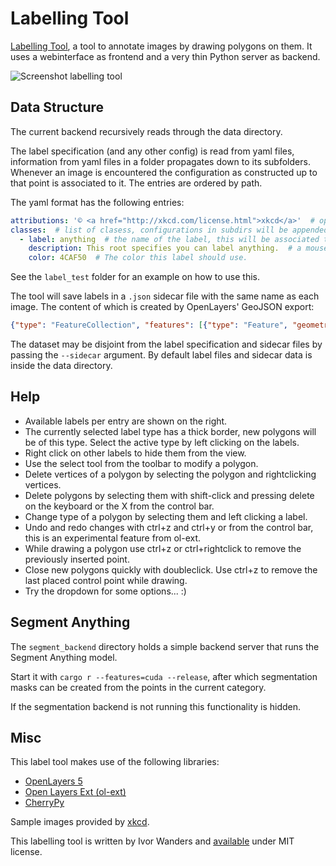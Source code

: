 Labelling Tool
==============

[Labelling Tool](https://github.com/iwanders/labelling_tool), a tool to annotate images by drawing polygons on them. It uses a webinterface as frontend and a very thin Python server as backend.

![Screenshot labelling tool](/../master/screenshot.png "A screenshot of the webinterface.")

Data Structure
--------------
The current backend recursively reads through the data directory.

The label specification (and any other config) is read from yaml files, information from yaml files in a folder propagates down to its subfolders. Whenever an image is encountered the configuration as constructed up to that point is associated to it. The entries are ordered by path.

The yaml format has the following entries:
```yaml
attributions: '© <a href="http://xkcd.com/license.html">xkcd</a>'  # optional entry, sets the attribution field for the map.
classes:  # list of clasess, configurations in subdirs will be appended.
  - label: anything  # the name of the label, this will be associated to the features.
    description: This root specifies you can label anything.  # a mouseover description of the label.
    color: 4CAF50  # The color this label should use.
```
See the `label_test` folder for an example on how to use this.

The tool will save labels in a `.json` sidecar file with the same name as each image. The content of which is created by OpenLayers' GeoJSON export:

```json
{"type": "FeatureCollection", "features": [{"type": "Feature", "geometry": {"type": "Polygon", "coordinates": [[[12.5, 382.75], [28, 331.75], [104.5, 342.25], [107, 388.25], [12.5, 382.75]]]}, "properties": {"label": "math"}}]}
```

The dataset may be disjoint from the label specification and sidecar files by passing the `--sidecar` argument. By default label files and sidecar data is inside the data directory.


Help
----
 - Available labels per entry are shown on the right.
 - The currently selected label type has a thick border, new polygons will be of this type. Select the active type by left clicking on the labels.
 - Right click on other labels to hide them from the view.
 - Use the select tool from the toolbar to modify a polygon.
 - Delete vertices of a polygon by selecting the polygon and rightclicking vertices.
 - Delete polygons by selecting them with shift-click and pressing delete on the keyboard or the X from the control bar.
 - Change type of a polygon by selecting them and left clicking a label.
 - Undo and redo changes with ctrl+z and ctrl+y or from the control bar, this is an experimental feature from ol-ext.
 - While drawing a polygon use ctrl+z or ctrl+rightclick to remove the previously inserted point.
 - Close new polygons quickly with doubleclick. Use ctrl+z to remove the last placed control point while drawing.
 - Try the dropdown for some options... :)

Segment Anything
----------------
The `segment_backend` directory holds a simple backend server that runs the Segment Anything model.

Start it with `cargo r --features=cuda --release`, after which segmentation masks can be created from the points in the current category.

If the segmentation backend is not running this functionality is hidden.

Misc
----
This label tool makes use of the following libraries:

 - [OpenLayers 5](https://openlayers.org/)
 - [Open Layers Ext (ol-ext)](https://github.com/Viglino/ol-ext)
 - [CherryPy](https://cherrypy.org/)

Sample images provided by [xkcd](https://xkcd.com/).

This labelling tool is written by Ivor Wanders and <a href="https://github.com/iwanders/labelling_tool">available</a> under MIT license.

